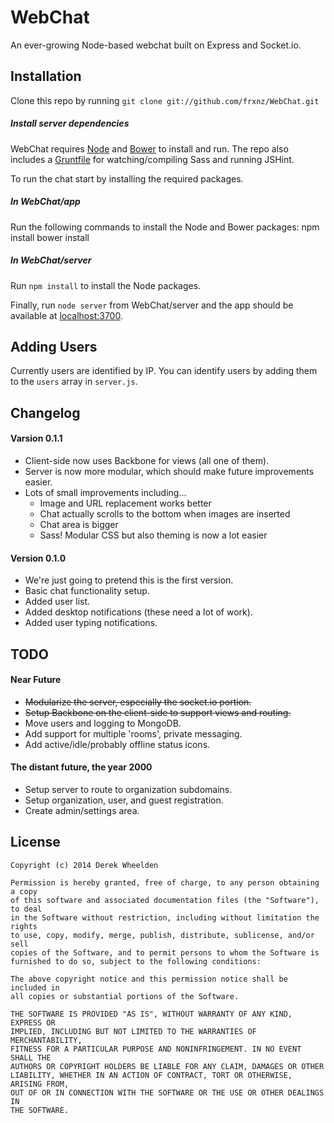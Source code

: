 WebChat
=======

An ever-growing Node-based webchat built on Express and Socket.io.

## Installation
Clone this repo by running `git clone git://github.com/frxnz/WebChat.git`

##### Install server dependencies

WebChat requires [Node](http://nodejs.org/) and [Bower](http://bower.io/) to install and run. The repo also includes a [Gruntfile](http://gruntjs.com/) for watching/compiling Sass and running JSHint.

To run the chat start by installing the required packages.

##### In WebChat/app
Run the following commands to install the Node and Bower packages:
    npm install
    bower install

##### In WebChat/server
Run `npm install` to install the Node packages.

Finally, run `node server` from WebChat/server and the app should be available at [localhost:3700](http://localhost:3700).

## Adding Users
Currently users are identified by IP. You can identify users by adding them to the `users` array in `server.js`.

## Changelog
#### Varsion 0.1.1
* Client-side now uses Backbone for views (all one of them).
* Server is now more modular, which should make future improvements easier.
* Lots of small improvements including...
  * Image and URL replacement works better
  * Chat actually scrolls to the bottom when images are inserted
  * Chat area is bigger
  * Sass! Modular CSS but also theming is now a lot easier

#### Version 0.1.0
* We're just going to pretend this is the first version.
* Basic chat functionality setup.
* Added user list.
* Added desktop notifications (these need a lot of work).
* Added user typing notifications.

## TODO
#### Near Future
* ~~Modularize the server, especially the socket.io portion.~~
* ~~Setup Backbone on the client-side to support views and routing.~~
* Move users and logging to MongoDB.
* Add support for multiple 'rooms', private messaging.
* Add active/idle/probably offline status icons.


#### The distant future, the year 2000
* Setup server to route to organization subdomains.
* Setup organization, user, and guest registration.
* Create admin/settings area.

## License

    Copyright (c) 2014 Derek Wheelden

    Permission is hereby granted, free of charge, to any person obtaining a copy
    of this software and associated documentation files (the "Software"), to deal
    in the Software without restriction, including without limitation the rights
    to use, copy, modify, merge, publish, distribute, sublicense, and/or sell
    copies of the Software, and to permit persons to whom the Software is
    furnished to do so, subject to the following conditions:

    The above copyright notice and this permission notice shall be included in
    all copies or substantial portions of the Software.

    THE SOFTWARE IS PROVIDED "AS IS", WITHOUT WARRANTY OF ANY KIND, EXPRESS OR
    IMPLIED, INCLUDING BUT NOT LIMITED TO THE WARRANTIES OF MERCHANTABILITY,
    FITNESS FOR A PARTICULAR PURPOSE AND NONINFRINGEMENT. IN NO EVENT SHALL THE
    AUTHORS OR COPYRIGHT HOLDERS BE LIABLE FOR ANY CLAIM, DAMAGES OR OTHER
    LIABILITY, WHETHER IN AN ACTION OF CONTRACT, TORT OR OTHERWISE, ARISING FROM,
    OUT OF OR IN CONNECTION WITH THE SOFTWARE OR THE USE OR OTHER DEALINGS IN
    THE SOFTWARE.